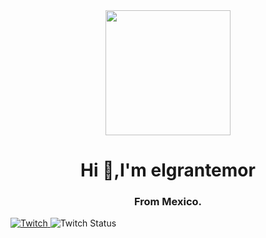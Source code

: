  

<div id="header" align="center">
<img  src="https://media.giphy.com/media/iIGT8Y1rOYhBpdHh1C/giphy.gif"  width="200"/>
<h1 "> Hi  👋,I'm elgrantemor</h1>
    <h3> From Mexico.</h3>
</div>
<div id="badges" aling="center" target="_blank">
 <a href="https://www.twitch.tv/elgrantemoroficial" > 
     <img src="[https://img.shields.io/badge/twitch/extension/v/:extensionId](https://img.shields.io/twitch/status/elgrantemoroficial?style=social)" alt="Twitch"/>
   </a>
   <img alt="Twitch Status" src="https://img.shields.io/twitch/status/elgrantemoroficial?style=social">
</div>
